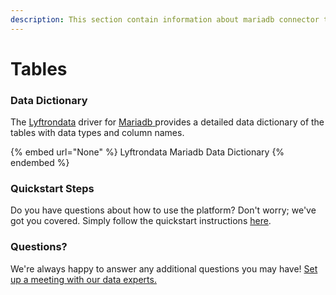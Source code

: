 ```yaml
---
description: This section contain information about mariadb connector tables information
---
```


# Tables

### Data Dictionary

The [Lyftrondata](https://www.lyftrondata.com/) driver for [Mariadb](None/)[ ](https://www.lyftrondata.com/integration/mariadb/)provides a detailed data dictionary of the tables with data types and column names.

{% embed url="None" %}
Lyftrondata Mariadb Data Dictionary
{% endembed %}

### Quickstart Steps

Do you have questions about how to use the platform? Don't worry; we've got you covered. Simply follow the quickstart instructions [here](../README.md).

### Questions? <a href="#questions" id="questions"></a>

We're always happy to answer any additional questions you may have! [Set up a meeting with our data experts.](https://www.lyftrondata.com/book-a-meeting/)

